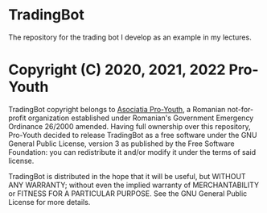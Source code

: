 # TradingBot

 The repository for the trading bot I develop as an example in my lectures.

# Copyright (C) 2020, 2021, 2022 Pro-Youth

TradingBot copyright belongs to [Asociatia Pro-Youth](https://www.pro-youth.ro), a Romanian not-for-profit organization established under Romanian's Government Emergency Ordinance 26/2000 amended. Having full ownership over this repository, Pro-Youth decided to release TradingBot as a free software under the GNU General Public License, version 3 as published by the Free Software Foundation: you can redistribute it and/or modify it under the terms of said license.

TradingBot is distributed in the hope that it will be useful,  but WITHOUT ANY WARRANTY; without even the implied warranty of  MERCHANTABILITY or FITNESS FOR A PARTICULAR PURPOSE.  See the GNU General Public License for more details.